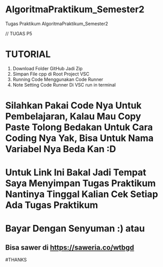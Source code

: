 # AlgoritmaPraktikum_Semester2
Tugas Praktikum AlgoritmaPraktikum_Semester2

// TUGAS P5
# TUTORIAL
1. Download Folder GitHub Jadi Zip
2. Simpan File cpp di Root Project VSC
3. Running Code Menggunakan Code Runner
4. Note Setting Code Runner Di VSC run in terminal

# Silahkan Pakai Code Nya Untuk Pembelajaran, Kalau Mau Copy Paste Tolong Bedakan Untuk Cara Coding Nya Yak, Bisa Untuk Nama Variabel Nya Beda Kan :D
# Untuk Link Ini Bakal Jadi Tempat Saya Menyimpan Tugas Praktikum Nantinya Tinggal Kalian Cek Setiap Ada Tugas Praktikum 
# Bayar Dengan Senyuman :) atau 

## Bisa sawer di https://saweria.co/wtbgd

#THANKS 
